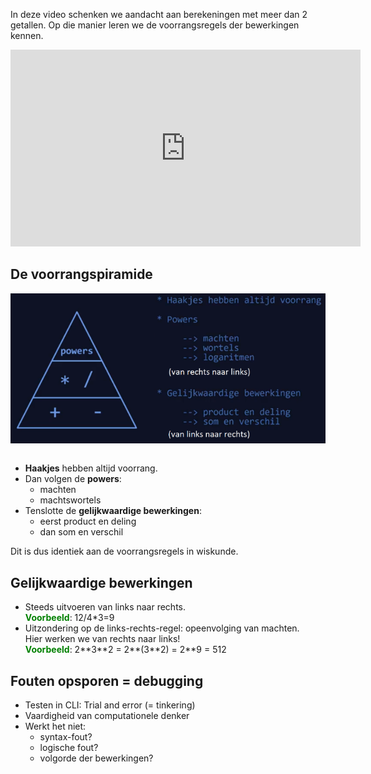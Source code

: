In deze video schenken we aandacht aan berekeningen met meer dan 2 getallen. Op die manier leren we de voorrangsregels der bewerkingen kennen.

<div align="center">
  <iframe width="560" height="315" src="https://www.youtube.com/embed/N2N80yazET4" title="YouTube video player" frameborder="0" allow="accelerometer; autoplay; clipboard-write; encrypted-media; gyroscope; picture-in-picture; web-share" allowfullscreen></iframe>
</div>

## De voorrangspiramide
<div align="center">
  <img src="media/voorrangsregels.png" align="center" width="550px" data-caption="De voorrangsregels." />
</div>

<br>

<ul>
  <li><b>Haakjes</b> hebben altijd voorrang.</li>
  <li>Dan volgen de <b>powers</b>:
    <ul>
      <li>machten</li>
      <li>machtswortels</li>
    </ul>
    
  </li>
  <li>Tenslotte de <b>gelijkwaardige bewerkingen</b>:
    <ul>
      <li>eerst product en deling</li>
      <li>dan som en verschil</li>
    </ul>
  </li>
</ul>

Dit is dus identiek aan de voorrangsregels in wiskunde.

## Gelijkwaardige bewerkingen
<ul>
  <li>Steeds uitvoeren van links naar rechts.<br>
      <b style="color:green;">Voorbeeld</b>: 12/4*3=9
  </li>
  <li>Uitzondering op de links-rechts-regel: opeenvolging van machten.<br>
      Hier werken we van rechts naar links!<br>
      <b style="color:green;">Voorbeeld</b>: 2**3**2 = 2**(3**2) = 2**9 = 512
  </li>
</ul>

## Fouten opsporen = debugging
<ul>
  <li>Testen in CLI: Trial and error (= tinkering)</li>
  <li>Vaardigheid van computationele denker</li>
  <li>Werkt het niet:
    <ul>
      <li>syntax-fout?</li>
      <li>logische fout?</li>
      <li>volgorde der bewerkingen?</li>
    </ul>
</ul>
